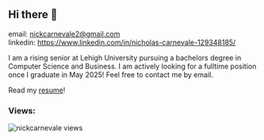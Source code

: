 ## Hi there 👋    

email: nickcarnevale2@gmail.com  
linkedin: https://www.linkedin.com/in/nicholas-carnevale-129348185/

I am a rising senior at Lehigh University pursuing a bachelors degree in Computer Science and Business. I am actively looking for a fulltime position once I graduate in May 2025! Feel free to contact me by email.

Read my [resume](Nick-Carnevale-Resume.pdf)!

<h3 align="left">Views:</h3>
<p align="left"> <img src="https://komarev.com/ghpvc/?username=nickcarnevale&label=Profile%20views&color=0e75b6&style=flat" alt="nickcarnevale views" /> </p>

<!--
**nickcarnevale/nickcarnevale** is a ✨ _special_ ✨ repository because its `README.md` (this file) appears on your GitHub profile.

Here are some ideas to get you started:

- 🔭 I’m currently working on ...
- 🌱 I’m currently learning ...
- 👯 I’m looking to collaborate on ...
- 🤔 I’m looking for help with ...
- 💬 Ask me about ...
- 📫 How to reach me: ...
- 😄 Pronouns: ...
- ⚡ Fun fact: ...
-->
